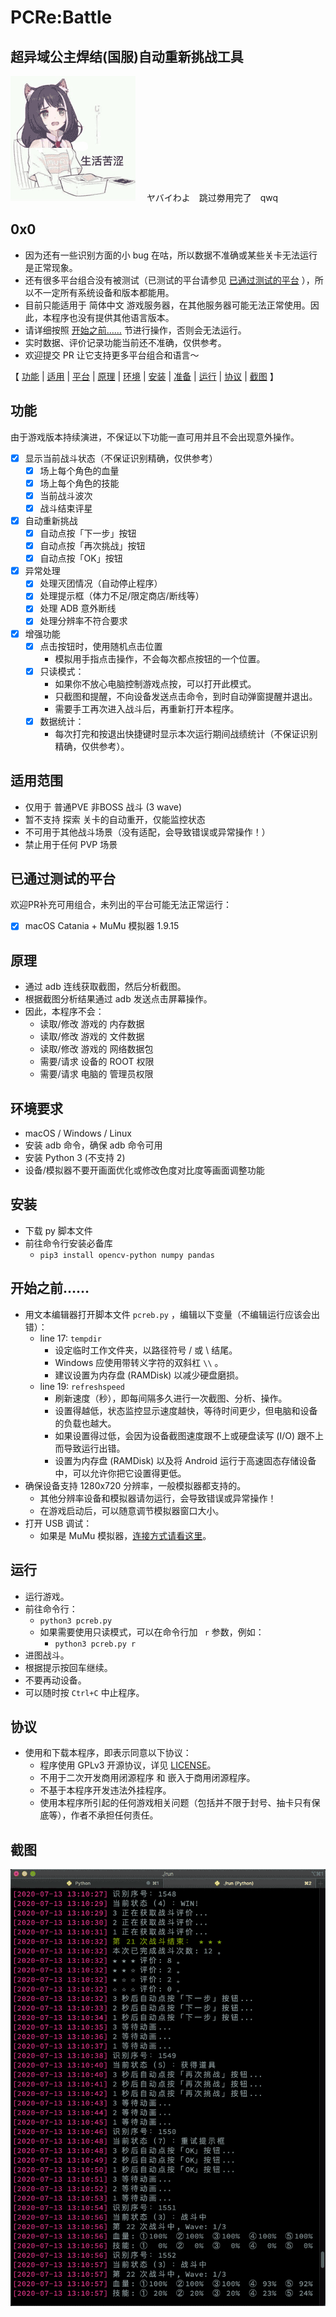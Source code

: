 # PCRe:Battle

## 超异域公主焊结(国服)自动重新挑战工具

![臭鼬.gif](Karyl.gif)　
ヤバイわよ　跳过劵用完了　qwq

## 0x0
- 因为还有一些识别方面的小 bug 在咕，所以数据不准确或某些关卡无法运行是正常现象。
- 还有很多平台组合没有被测试（已测试的平台请参见 [已通过测试的平台](已通过测试的平台) ），所以不一定所有系统设备和版本都能用。
- 目前只能适用于 简体中文 游戏服务器，在其他服务器可能无法正常使用。因此，本程序也没有提供其他语言版本。
- 请详细按照 [开始之前……](#开始之前……) 节进行操作，否则会无法运行。
- 实时数据、评价记录功能当前还不准确，仅供参考。
- 欢迎提交 PR 让它支持更多平台组合和语言～

【 [功能](#功能) | [适用](#适用范围) | [平台](#已通过测试的平台) | [原理](#原理) | [环境](#环境要求) | [安装](#安装) | [准备](#开始之前……) | [运行](#运行) | [协议](#协议) | [截图](#截图) 】

## 功能
由于游戏版本持续演进，不保证以下功能一直可用并且不会出现意外操作。

- [x] 显示当前战斗状态（不保证识别精确，仅供参考）
  - [x] 场上每个角色的血量
  - [x] 场上每个角色的技能
  - [x] 当前战斗波次
  - [x] 战斗结束评星
- [x] 自动重新挑战
  - [x] 自动点按「下一步」按钮
  - [x] 自动点按「再次挑战」按钮
  - [x] 自动点按「OK」按钮
- [x] 异常处理
  - [x] 处理灭团情况（自动停止程序）
  - [x] 处理提示框（体力不足/限定商店/断线等）
  - [x] 处理 ADB 意外断线
  - [x] 处理分辨率不符合要求
- [x] 增强功能
  - [x] 点击按钮时，使用随机点击位置
    - 模拟用手指点击操作，不会每次都点按钮的一个位置。
  - [x] 只读模式：
    - 如果你不放心电脑控制游戏点按，可以打开此模式。
    - 只截图和提醒，不向设备发送点击命令，到时自动弹窗提醒并退出。
    - 需要手工再次进入战斗后，再重新打开本程序。
  - [x] 数据统计：
    - 每次打完和按退出快捷键时显示本次运行期间战绩统计（不保证识别精确，仅供参考）。

## 适用范围
- 仅用于 普通PVE 非BOSS 战斗 (3 wave)
- 暂不支持 探索 关卡的自动重开，仅能监控状态
- 不可用于其他战斗场景（没有适配，会导致错误或异常操作！）
- 禁止用于任何 PVP 场景

## 已通过测试的平台

欢迎PR补充可用组合，未列出的平台可能无法正常运行：

- [x] macOS Catania + MuMu 模拟器 1.9.15

## 原理
- 通过 adb 连线获取截图，然后分析截图。
- 根据截图分析结果通过 adb 发送点击屏幕操作。
- 因此，本程序不会：
  - 读取/修改 游戏的 内存数据
  - 读取/修改 游戏的 文件数据
  - 读取/修改 游戏的 网络数据包
  - 需要/请求 设备的 ROOT 权限
  - 需要/请求 电脑的 管理员权限

## 环境要求
- macOS / Windows / Linux
- 安装 adb 命令，确保 adb 命令可用
- 安装 Python 3 (不支持 2)
- 设备/模拟器不要开画面优化或修改色度对比度等画面调整功能

## 安装
- 下载 py 脚本文件
- 前往命令行安装必备库
  - `pip3 install opencv-python numpy pandas`

## 开始之前……
- 用文本编辑器打开脚本文件 `pcreb.py` ，编辑以下变量（不编辑运行应该会出错）：
  - line 17: `tempdir`
    - 设定临时工作文件夹，以路径符号 / 或 \ 结尾。
    - Windows 应使用带转义字符的双斜杠 `\\` 。
    - 建议设置为内存盘 (RAMDisk) 以减少硬盘磨损。
  - line 19: `refreshspeed`
    - 刷新速度（秒），即每间隔多久进行一次截图、分析、操作。
    - 设置得越低，状态监控显示速度越快，等待时间更少，但电脑和设备的负载也越大。
    - 如果设置得过低，会因为设备截图速度跟不上或硬盘读写 (I/O) 跟不上而导致运行出错。
    - 设置为内存盘 (RAMDisk) 以及将 Android 运行于高速固态存储设备中，可以允许你把它设置得更低。
- 确保设备支持 1280x720 分辨率，一般模拟器都支持的。
  - 其他分辨率设备和模拟器请勿运行，会导致错误或异常操作！
  - 在游戏启动后，可以随意调节模拟器窗口大小。
- 打开 USB 调试：
  - 如果是 MuMu 模拟器，[连接方式请看这里](http://mumu.163.com/2017/12/19/25241_730476.html)。

## 运行
- 运行游戏。
- 前往命令行：
  - `python3 pcreb.py`
  - 如果需要使用只读模式，可以在命令行加 ` r` 参数，例如：
    - `python3 pcreb.py r`
- 进图战斗。
- 根据提示按回车继续。
- 不要再动设备。
- 可以随时按 `Ctrl+C` 中止程序。

## 协议
- 使用和下载本程序，即表示同意以下协议：
  - 程序使用 GPLv3 开源协议，详见 [LICENSE](LICENSE)。
  - 不用于二次开发商用闭源程序 和 嵌入于商用闭源程序。
  - 不基于本程序开发违法外挂程序。
  - 使用本程序所引起的任何游戏相关问题（包括并不限于封号、抽卡只有保底等），作者不承担任何责任。

## 截图
![screenshot.gif](screenshot.gif)